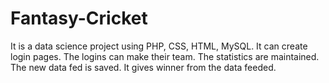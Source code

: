 # Fantasy-Cricket
It is a data science project using PHP, CSS, HTML, MySQL. It can create login pages. The logins can make their team. The statistics are maintained. The new data fed is saved. It gives winner from the data feeded.
